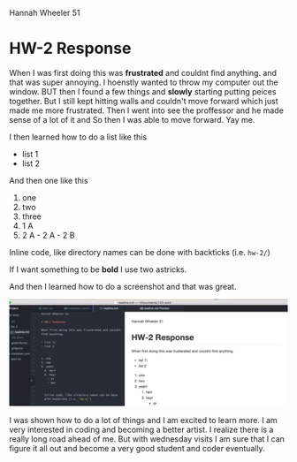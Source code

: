 Hannah Wheeler 51

# HW-2 Response

When I was first doing this was **frustrated** and couldnt find anything. and that was super annoying. I hoenstly wanted to throw my computer out the window.
BUT then I found a few things and **slowly** starting putting peices together. But
I still kept hitting walls and couldn't move forward which just made me more frustrated.
Then I went into see the proffessor and he made sense of a lot of it and So then I was able to move forward. Yay me.

I then learned how to do a list like this

- list 1
- list 2

And then one like this

1. one
2. two
3. three
  4. 1 A
  5. 2 A
    - 2 A
    - 2 B


  Inline code, like directory names can be done with backticks (i.e. `hw-2/`)

  If I want something to be **bold** I use two astricks.

And then I learned how to do a screenshot and that was great.

  ![screenshot](Hw_2-screenshotForCoding.png)


  I was shown how to do a lot of things and I am excited to learn more. I am very interested in coding and becoming a better artist. I realize there is a really long road ahead of me. But with wednesday visits I am sure that I can figure it all out and become a very good student and coder eventually.
